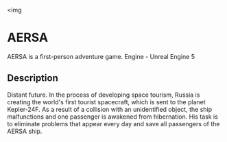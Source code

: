 <img 
<h1>AERSA</h1>
<p>AERSA is a first-person adventure game. Engine - Unreal Engine 5</p>
<h2>Description</h2>
<p>Distant future. In the process of developing space tourism, Russia is creating the world's first tourist spacecraft, which is sent to the planet Kepler-24F. As a result of a collision with an unidentified object, the ship malfunctions and one passenger is awakened from hibernation. His task is to eliminate problems that appear every day and save all passengers of the AERSA ​​ship.</p>
